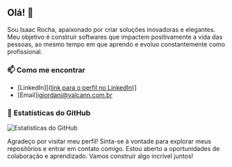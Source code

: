 ## Olá! 👋

Sou Isaac Rocha, apaixonado por criar soluções inovadoras e elegantes. Meu objetivo é construir softwares que impactem positivamente a vida das pessoas, ao mesmo tempo em que aprendo e evoluo constantemente como profissional.

### 📫 Como me encontrar

- [LinkedIn][([link para o perfil no LinkedIn](https://www.linkedin.com/in/isaacgiordani/))]
- [Email]igiordani@valcann.com.br

### 👀 Estatísticas do GitHub

![Estatísticas do GitHub](https://github-readme-stats.vercel.app/api?username=seu_nome_de_usuario&show_icons=true&count_private=true)

Agradeço por visitar meu perfil! Sinta-se à vontade para explorar meus repositórios e entrar em contato comigo. Estou aberto a oportunidades de colaboração e aprendizado. Vamos construir algo incrível juntos!
